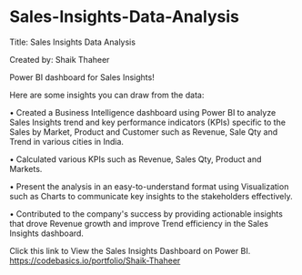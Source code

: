# Sales-Insights-Data-Analysis

Title: Sales Insights Data Analysis 

Created by: Shaik Thaheer

Power BI dashboard for Sales Insights!

Here are some insights you can draw from the data:

•	Created a Business Intelligence dashboard using Power BI to analyze Sales Insights trend and key performance indicators (KPIs) specific to the Sales by Market, Product and Customer such as Revenue, Sale Qty and Trend in various cities in India.

•	Calculated various KPIs such as Revenue, Sales Qty, Product and Markets.

•	Present the analysis in an easy-to-understand format using Visualization such as Charts to communicate key insights to the stakeholders effectively.

•	Contributed to the company's success by providing actionable insights that drove Revenue growth and improve Trend efficiency in the Sales Insights dashboard.


Click this link to View the Sales Insights Dashboard on Power BI. https://codebasics.io/portfolio/Shaik-Thaheer
